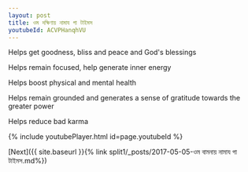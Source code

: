```yaml
---
layout: post
title: ওম দক্ষিণায় নামায গা টাইমস
youtubeId: ACVPHanqhVU
---
```

 
 
Helps get goodness, bliss and peace and God's blessings
 
Helps remain focused, help generate inner energy 
 
Helps boost physical and mental health 
 
Helps remain grounded and generates a sense of gratitude towards the greater power 
 
Helps reduce bad karma
 
 
 
 


{% include youtubePlayer.html id=page.youtubeId %}
 
[Next]({{ site.baseurl }}{% link  split1/_posts/2017-05-05-ওম বামনায় নামায গা টাইমস.md%})
 
